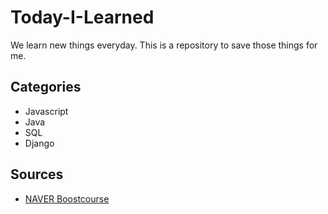 # Today-I-Learned

We learn new things everyday. This is a repository to save those things for me. 

Categories
---------
- Javascript
- Java
- SQL
- Django

Sources
-------
- <a href="https://www.edwith.org/boostcourse-web/joinLectures/12943" title="Boost course">NAVER Boostcourse</a>
